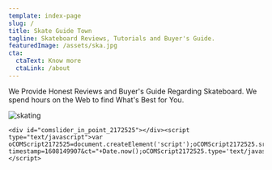 ```yaml
---
template: index-page
slug: /
title: Skate Guide Town
tagline: Skateboard Reviews, Tutorials and Buyer's Guide.
featuredImage: /assets/ska.jpg
cta:
  ctaText: Know more
  ctaLink: /about
---
```

We Provide Honest Reviews and Buyer's Guide Regarding Skateboard. We spend hours on the Web to find What's Best for You.



![skating](/assets/index.jpg "skating")

```
<div id="comslider_in_point_2172525"></div><script type="text/javascript">var oCOMScript2172525=document.createElement('script');oCOMScript2172525.src="https://commondatastorage.googleapis.com/comslider/target/users/1608145978x982dee0623bad169cb418410926e55a3/comslider.js?timestamp=1608149907&ct="+Date.now();oCOMScript2172525.type='text/javascript';document.getElementsByTagName("head").item(0).appendChild(oCOMScript2172525);</script>
```